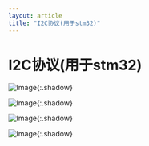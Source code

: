 ```yaml
---
layout: article
title: "I2C协议(用于stm32)"
---
```


# I2C协议(用于stm32)

![Image](https://xusenfeng.github.io/myimages/20.jpg){:.shadow}

![Image](https://xusenfeng.github.io/myimages/21.jpg){:.shadow}

![Image](https://xusenfeng.github.io/myimages/22.jpg){:.shadow}

![Image](https://xusenfeng.github.io/myimages/23.jpg){:.shadow}